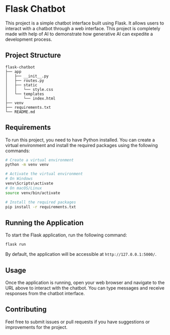 # Flask Chatbot

This project is a simple chatbot interface built using Flask. It allows users to interact with a chatbot through a web interface. This project is completely made with help of AI to demonstrate how generative AI can expedite a development process.

## Project Structure

```
flask-chatbot
├── app
│   ├── __init__.py
│   ├── routes.py
│   ├── static
│   │   └── style.css
│   └── templates
│       └── index.html
├── venv
├── requirements.txt
└── README.md
```

## Requirements

To run this project, you need to have Python installed. You can create a virtual environment and install the required packages using the following commands:

```bash
# Create a virtual environment
python -m venv venv

# Activate the virtual environment
# On Windows
venv\Scripts\activate
# On macOS/Linux
source venv/bin/activate

# Install the required packages
pip install -r requirements.txt
```

## Running the Application

To start the Flask application, run the following command:

```bash
flask run
```

By default, the application will be accessible at `http://127.0.0.1:5000/`.

## Usage

Once the application is running, open your web browser and navigate to the URL above to interact with the chatbot. You can type messages and receive responses from the chatbot interface.

## Contributing

Feel free to submit issues or pull requests if you have suggestions or improvements for the project.
